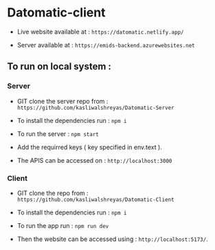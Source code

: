 # Datomatic-client

* Live website available at : ```https://datomatic.netlify.app/```

* Server available at : ```https://emids-backend.azurewebsites.net```

## To run on local system :

### Server

* GIT clone the server repo from : ```https://github.com/kasliwalshreyas/Datomatic-Server``` 

* To install the dependencies run : ```npm i``` 

* To run the server : ```npm start```

* Add the requirred keys ( key specified in env.text ).

* The APIS can be accessed on : ```http://localhost:3000```

### Client

* GIT clone the repo from : ```https://github.com/kasliwalshreyas/Datomatic-Client```

* To install the dependencies run : ```npm i```

* To run the app run : ```npm run dev```

* Then the website can be accessed using : ```http://localhost:5173/```.
